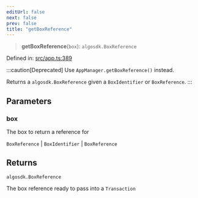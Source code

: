 ```yaml
---
editUrl: false
next: false
prev: false
title: "getBoxReference"
---
```


> **getBoxReference**(`box`): `algosdk.BoxReference`

Defined in: [src/app.ts:389](https://github.com/algorandfoundation/algokit-utils-ts/blob/e57e96ab17213653e656688e8d7251c0107554cf/src/app.ts#L389)

:::caution[Deprecated]
Use `AppManager.getBoxReference()` instead.

Returns a `algosdk.BoxReference` given a `BoxIdentifier` or `BoxReference`.
:::

## Parameters

### box

The box to return a reference for

`BoxReference` | `BoxIdentifier` | `BoxReference`

## Returns

`algosdk.BoxReference`

The box reference ready to pass into a `Transaction`
